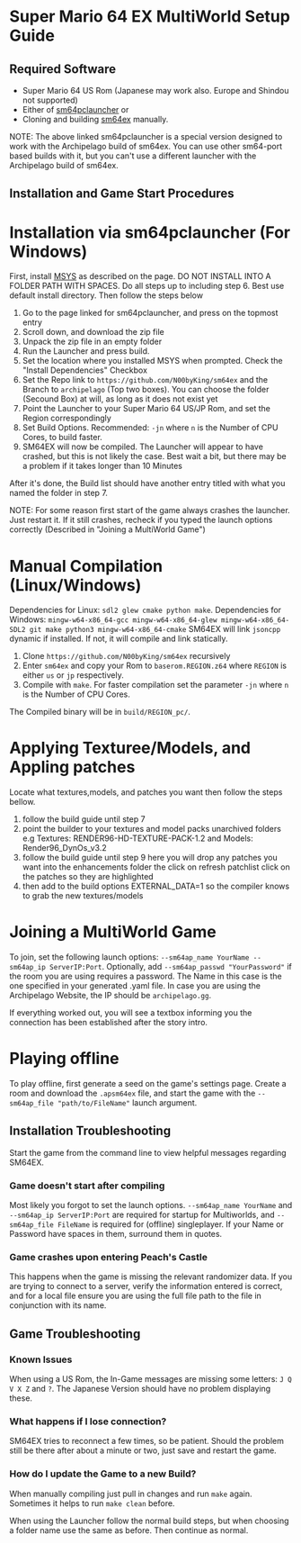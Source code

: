 # Super Mario 64 EX MultiWorld Setup Guide

## Required Software

- Super Mario 64 US Rom (Japanese may work also. Europe and Shindou not supported)
- Either of [sm64pclauncher](https://github.com/N00byKing/sm64pclauncher/releases) or
- Cloning and building [sm64ex](https://github.com/N00byKing/sm64ex) manually.

NOTE: The above linked sm64pclauncher is a special version designed to work with the Archipelago build of sm64ex.
You can use other sm64-port based builds with it, but you can't use a different launcher with the Archipelago build of sm64ex.

## Installation and Game Start Procedures

# Installation via sm64pclauncher (For Windows)

First, install [MSYS](https://www.msys2.org/) as described on the page. DO NOT INSTALL INTO A FOLDER PATH WITH SPACES.
Do all steps up to including step 6.
Best use default install directory.
Then follow the steps below

1. Go to the page linked for sm64pclauncher, and press on the topmost entry
3. Scroll down, and download the zip file
4. Unpack the zip file in an empty folder
5. Run the Launcher and press build.
6. Set the location where you installed MSYS when prompted. Check the "Install Dependencies" Checkbox
7. Set the Repo link to `https://github.com/N00byKing/sm64ex` and the Branch to `archipelago` (Top two boxes). You can choose the folder (Secound Box) at will, as long as it does not exist yet
8. Point the Launcher to your Super Mario 64 US/JP Rom, and set the Region correspondingly
9. Set Build Options. Recommended: `-jn` where `n` is the Number of CPU Cores, to build faster.
10. SM64EX will now be compiled. The Launcher will appear to have crashed, but this is not likely the case. Best wait a bit, but there may be a problem if it takes longer than 10 Minutes

After it's done, the Build list should have another entry titled with what you named the folder in step 7.

NOTE: For some reason first start of the game always crashes the launcher. Just restart it.
If it still crashes, recheck if you typed the launch options correctly (Described in "Joining a MultiWorld Game")

# Manual Compilation (Linux/Windows)

Dependencies for Linux: `sdl2 glew cmake python make`.
Dependencies for Windows: `mingw-w64-x86_64-gcc mingw-w64-x86_64-glew mingw-w64-x86_64-SDL2 git make python3 mingw-w64-x86_64-cmake`
SM64EX will link `jsoncpp` dynamic if installed. If not, it will compile and link statically.

1. Clone `https://github.com/N00byKing/sm64ex` recursively
2. Enter `sm64ex` and copy your Rom to `baserom.REGION.z64` where `REGION` is either `us` or `jp` respectively.
3. Compile with `make`. For faster compilation set the parameter `-jn` where `n` is the Number of CPU Cores.

The Compiled binary will be in `build/REGION_pc/`.

# Applying Texturee/Models, and Appling patches
Locate what textures,models, and patches you want then follow the steps bellow.

1. follow the build guide until step 7
2. point the builder to your textures and model packs unarchived folders e.g Textures: RENDER96-HD-TEXTURE-PACK-1.2 and Models: Render96_DynOs_v3.2
3. follow the build guide until step 9 here you will drop any patches you want into the enhancements folder the click on refresh patchlist click on the patches so they are highlighted
4. then add to the build options EXTERNAL_DATA=1 so the compiler knows to grab the new textures/models

# Joining a MultiWorld Game

To join, set the following launch options: `--sm64ap_name YourName --sm64ap_ip ServerIP:Port`.
Optionally, add `--sm64ap_passwd "YourPassword"` if the room you are using requires a password.
The Name in this case is the one specified in your generated .yaml file.
In case you are using the Archipelago Website, the IP should be `archipelago.gg`.

If everything worked out, you will see a textbox informing you the connection has been established after the story intro.

# Playing offline

To play offline, first generate a seed on the game's settings page.
Create a room and download the `.apsm64ex` file, and start the game with the `--sm64ap_file "path/to/FileName"` launch argument.

## Installation Troubleshooting

Start the game from the command line to view helpful messages regarding SM64EX.

### Game doesn't start after compiling

Most likely you forgot to set the launch options. `--sm64ap_name YourName` and `--sm64ap_ip ServerIP:Port` are required for startup for Multiworlds, and
`--sm64ap_file FileName` is required for (offline) singleplayer.
If your Name or Password have spaces in them, surround them in quotes.

### Game crashes upon entering Peach's Castle

This happens when the game is missing the relevant randomizer data. If you are trying to connect to a server, verify the
information entered is correct, and for a local file ensure you are using the full file path to the file in conjunction
with its name.

## Game Troubleshooting

### Known Issues

When using a US Rom, the In-Game messages are missing some letters: `J Q V X Z` and `?`.
The Japanese Version should have no problem displaying these.

### What happens if I lose connection?

SM64EX tries to reconnect a few times, so be patient.
Should the problem still be there after about a minute or two, just save and restart the game.

### How do I update the Game to a new Build?

When manually compiling just pull in changes and run `make` again. Sometimes it helps to run `make clean` before.

When using the Launcher follow the normal build steps, but when choosing a folder name use the same as before. Then continue as normal.
